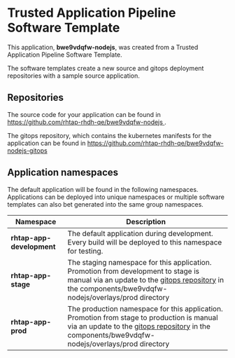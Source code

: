 # Trusted Application Pipeline Software Template

This application, **bwe9vdqfw-nodejs**, was created from a Trusted Application Pipeline Software Template.

The software templates create a new source and gitops deployment repositories with a sample source application. 

## Repositories

The source code for your application can be found in [https://github.com/rhtap-rhdh-qe/bwe9vdqfw-nodejs ](https://github.com/rhtap-rhdh-qe/bwe9vdqfw-nodejs ).
 
The gitops repository, which contains the kubernetes manifests for the application can be found in 
[https://github.com/rhtap-rhdh-qe/bwe9vdqfw-nodejs-gitops ](https://github.com/rhtap-rhdh-qe/bwe9vdqfw-nodejs-gitops ) 

## Application namespaces 

The default application will be found in the following namespaces. Applications can be deployed into unique namespaces or multiple software templates can also bet generated into the same group namespaces.  

|  Namespace   |  Description   |  
| -------- | -------- |   
| **rhtap-app-development** | The default application during development. Every build will be deployed to this namespace for testing. | 
| **rhtap-app-stage** | The staging namespace for this application. Promotion from development to stage is manual via an update to the [gitops repository](https://github.com/rhtap-rhdh-qe/bwe9vdqfw-nodejs-gitops ) in the components/bwe9vdqfw-nodejs/overlays/prod directory |  
| **rhtap-app-prod** | The production namespace for this application. Promotion from stage to production is manual via an update to the [gitops repository](https://github.com/rhtap-rhdh-qe/bwe9vdqfw-nodejs-gitops ) in the components/bwe9vdqfw-nodejs/overlays/prod directory | 